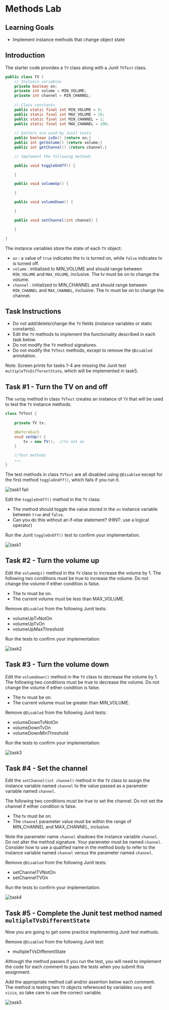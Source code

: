 # Methods Lab

## Learning Goals

- Implement instance methods that change object state

## Introduction

The starter code provides a `TV` class along with a Junit `TVTest` class.

```java
public class TV {
    // Instance variables
    private boolean on;
    private int volume = MIN_VOLUME;
    private int channel = MIN_CHANNEL;
    
    // Class constants
    public static final int MIN_VOLUME = 0;
    public static final int MAX_VOLUME = 10;
    public static final int MIN_CHANNEL = 1;
    public static final int MAX_CHANNEL = 100;
    
    // Getters are used by Junit tests
    public boolean isOn() {return on;}
    public int getVolume() {return volume;}
    public int getChannel() {return channel;}

    // Implement the following methods

    public void toggleOnOff() {

    }

    public void volumeUp() {

    }

    public void volumeDown() {

    }

    public void setChannel(int channel) {

    }

}
```

The instance variables store the state of each `TV` object:

- `on` : a value of `true` indicates the tv is turned on, while `false` indicates tv is turned off.
- `volume` : initialized to MIN_VOLUME and should range between `MIN_VOLUME` and `MAX_VOLUME`, inclusive.
   The tv must be on to change the volume.
- `channel` : initialized to MIN_CHANNEL and should range between `MIN_CHANNEL` and `MAX_CHANNEL`, inclusive.
   The tv must be on to change the channel.

## Task Instructions

- Do not add/delete/change the `TV` fields (instance variables or static constants).
- Edit the `TV` methods to implement the functionality described in each task below.
- Do not modify the `TV` method signatures.
- Do not modify the `TVTest` methods, except to remove the `@Disabled` annotation.

Note: Screen prints for tasks 1-4 are missing the Junit test `multipleTVsDifferentState`,
which will be implemented in task5.

## Task #1 - Turn the TV on and off

The `setUp` method in class `TVTest` creates an instance of `TV`
that will be used to test the `TV` instance methods.

```java
class TVTest {
    
    private TV tv;

    @BeforeEach
    void setUp() {
        tv = new TV();  //tv not on
    }

    //Test methods
    ...
}
```

The test methods in class `TVTest` are all disabled using `@Disabled` except for the first
method `toggleOnOff()`, which fails if you run it.


![task1 fail](https://curriculum-content.s3.amazonaws.com/6676/java-methods/task1_fail.png)

Edit the `toggleOnOff()` method in the `TV` class:
- The method should toggle the value stored in the `on`
  instance variable between `true` and `false`.  
- Can you do this without an if-else statement?  (HINT: use a logical operator)


Run the Junit `toggleOnOff()` test to confirm your implementation.

![task1](https://curriculum-content.s3.amazonaws.com/6676/java-methods/task1.png)

## Task #2 - Turn the volume up

Edit the `volumeUp()` method in the `TV` class to increase the volume by 1.
The following two conditions must be true to increase the volume.
Do not change the volume if either condition is false.

- The tv must be on.  
- The current volume must be less than MAX_VOLUME.

Remove `@Disabled` from the following Junit tests:

- volumeUpTvNotOn
- volumeUpTvOn
- volumeUpMaxThreshold

Run the tests to confirm your implementation:

![task2](https://curriculum-content.s3.amazonaws.com/6676/java-methods/task2.png)


## Task #3 - Turn the volume down

Edit the `volumeDown()` method in the `TV` class to decrease the volume by 1.
The following two conditions must be true to decrease the volume.
Do not change  the volume if either condition is false.

- The tv must be on.
- The current volume must be greater than MIN_VOLUME.

Remove `@Disabled` from the following Junit tests:

- volumeDownTvNotOn
- volumeDownTvOn
- volumeDownMinThreshold

Run the tests to confirm your implementation:

![task3](https://curriculum-content.s3.amazonaws.com/6676/java-methods/task3.png)


## Task #4 - Set the channel

Edit the `setChannel(int channel)` method in the `TV` class to assign
the instance variable named `channel` to the value passed as a parameter
variable named `channel`.  

The following two conditions must be true to set the channel.
Do not set the channel if either condition is false.

- The tv must be on.
- The `channel` parameter value must be within the range of MIN_CHANNEL and MAX_CHANNEL, inclusive.

Note the parameter name `channel` shadows the instance variable `channel`.
Do *not* alter the method signature.  Your parameter must be named `channel`.
Consider how to use a qualified name in the method body to refer to the instance
variable named `channel` versus the parameter named `channel`.

Remove `@Disabled` from the following Junit tests:

- setChannelTVNotOn
- setChannelTVOn

Run the tests to confirm your implementation:

![task4](https://curriculum-content.s3.amazonaws.com/6676/java-methods/task4.png)


## Task #5 - Complete the Junit test method named `multipleTVsDifferentState`

Now you are going to get some practice implementing Junit test methods.

Remove `@Disabled` from the following Junit test:

- multipleTVsDifferentState

Although the method passes if you run the test, you will need to implement
the code for each comment to pass the tests when you submit this assignment.

Add the appropriate method call and/or assertion below each comment.
The method is testing two `TV` objects referenced by variables `sony`
and `vizio`, so take care to use the correct variable.

![task5](https://curriculum-content.s3.amazonaws.com/6676/java-methods/task5.png)